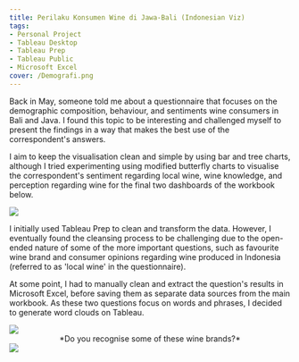 ```yaml
---
title: Perilaku Konsumen Wine di Jawa-Bali (Indonesian Viz)
tags: 
- Personal Project
- Tableau Desktop
- Tableau Prep
- Tableau Public
- Microsoft Excel
cover: /Demografi.png
---
```


Back in May, someone told me about a questionnaire that focuses on the demographic composition, behaviour, and sentiments wine consumers in Bali and Java. I found this topic to be interesting and challenged myself to present the findings in a way that makes the best use of the correspondent's answers. 

I aim to keep the visualisation clean and simple by using bar and tree charts, although I tried experimenting using modified butterfly charts to visualise the correspondent's sentiment regarding local wine, wine knowledge, and perception regarding wine for the final two dashboards of the workbook below.

<div class='tableauPlaceholder' id='viz1635843678775' style='position: relative'><noscript><a href='#'>
  <img alt=' ' src='https:&#47;&#47;public.tableau.com&#47;static&#47;images&#47;Pe&#47;PerilakuKonsumenIndonesianViz_16343684397670&#47;Demografi&#47;1_rss.png' style='border: none' />
</a>
</noscript>
<object class='tableauViz'  style='display:none;'>
  <param name='host_url' value='https%3A%2F%2Fpublic.tableau.com%2F' /> 
  <param name='embed_code_version' value='3' /> 
  <param name='site_root' value='' />
  <param name='name' value='PerilakuKonsumenIndonesianViz_16343684397670&#47;Demografi' />
  <param name='tabs' value='yes' />
  <param name='toolbar' value='no' />
  <param name='display_count' value='yes' />
  <param name='language' value='en-GB' />
  <param name="dataDetails" value="no" />
  <param name="alerts" value="no" />
  <param name="showShareOptions" value="false" />
  <param name="subscriptions" value="no" />
  
</object>
</div>                
<script type='text/javascript'>                    
var divElement = document.getElementById('viz1635843678775');                    
  var vizElement = divElement.getElementsByTagName('object')[0];                    
  if ( divElement.offsetWidth > 800 ) { vizElement.style.width='1000px';vizElement.style.height='850px';} else if ( divElement.offsetWidth > 500 ) { vizElement.style.width='1000px';vizElement.style.height='850px';} else { vizElement.style.width='100%';vizElement.style.height='2000px';}                     
  var scriptElement = document.createElement('script');                    
  scriptElement.src = 'https://public.tableau.com/javascripts/api/viz_v1.js';                    
  vizElement.parentNode.insertBefore(scriptElement, vizElement);                
</script>

I initially used Tableau Prep to clean and transform the data. However, I eventually found the cleansing process to be challenging due to the open-ended nature of some of the more important questions, such as favourite wine brand and consumer opinions regarding wine produced in Indonesia (referred to as 'local wine' in the questionnaire). 

At some point, I had to manually clean and extract the question's results in Microsoft Excel, before saving them as separate data sources from the main workbook. As these two questions focus on words and phrases, I decided to generate word clouds on Tableau.

<div class='tableauPlaceholder' id='viz1635909419951' style='position: relative'><noscript><a href='#'>
  <img alt=' ' src='https:&#47;&#47;public.tableau.com&#47;static&#47;images&#47;Wi&#47;WineQuestionnaire-MerkWineFavorit&#47;Dashboard1&#47;1_rss.png' style='border: none' />
</a>
</noscript>
<object class='tableauViz'  style='display:none;'>
  <param name='host_url' value='https%3A%2F%2Fpublic.tableau.com%2F' /> 
  <param name='embed_code_version' value='3' /> 
  <param name='site_root' value='' />
  <param name='name' value='WineQuestionnaire-MerkWineFavorit&#47;Dashboard1' />
  <param name='tabs' value='no' />
  <param name='static_image' value='https:&#47;&#47;public.tableau.com&#47;static&#47;images&#47;Wi&#47;WineQuestionnaire-MerkWineFavorit&#47;Dashboard1&#47;1.png' /> 
  <param name='toolbar' value='no' />
  <param name='display_count' value='yes' />
  <param name='language' value='en-GB' />
  <param name="dataDetails" value="no" />
  <param name="alerts" value="no" />
  <param name="showShareOptions" value="false" />
  <param name="subscriptions" value="no" />
</object>
</div>                

<script type='text/javascript'>                    
var divElement = document.getElementById('viz1635909419951');                    
  var vizElement = divElement.getElementsByTagName('object')[0];                    
  if ( divElement.offsetWidth > 800 ) { vizElement.style.width='800px';vizElement.style.height='827px';} 
  else if ( divElement.offsetWidth > 500 ) { vizElement.style.width='800px';vizElement.style.height='827px';} 
  else { vizElement.style.width='100%';vizElement.style.height='727px';}                     
  var scriptElement = document.createElement('script');                    
  scriptElement.src = 'https://public.tableau.com/javascripts/api/viz_v1.js';                    
  vizElement.parentNode.insertBefore(scriptElement, vizElement);                
</script>
<center>*Do you recognise some of these wine brands?*</center>

<div class='tableauPlaceholder' id='viz1635910813718' style='position: relative'><noscript><a href='#'>
  <img alt=' ' src='https:&#47;&#47;public.tableau.com&#47;static&#47;images&#47;Wi&#47;WineQuestionnaire-WordCloud&#47;WordCloud&#47;1_rss.png' style='border: none' />
</a>
</noscript>
<object class='tableauViz'  style='display:none;'>
  <param name='host_url' value='https%3A%2F%2Fpublic.tableau.com%2F' /> 
  <param name='embed_code_version' value='3' /> 
  <param name='site_root' value='' />
  <param name='name' value='WineQuestionnaire-WordCloud&#47;WordCloud' />
  <param name='tabs' value='yes' />
  <param name='static_image' value='https:&#47;&#47;public.tableau.com&#47;static&#47;images&#47;Wi&#47;WineQuestionnaire-WordCloud&#47;WordCloud&#47;1.png' /> 
  <param name='toolbar' value='no' />
  <param name='display_count' value='yes' />
  <param name='language' value='en-GB' />
  <param name="dataDetails" value="no" />
  <param name="alerts" value="no" />
  <param name="showShareOptions" value="false" />
  <param name="subscriptions" value="no" />
</object>
</div>                

<script type='text/javascript'>                    
var divElement = document.getElementById('viz1635910813718');                    
  var vizElement = divElement.getElementsByTagName('object')[0];                    
  if ( divElement.offsetWidth > 800 ) { vizElement.style.width='800px';vizElement.style.height='850px';} 
  else if ( divElement.offsetWidth > 500 ) { vizElement.style.width='800px';vizElement.style.height='850px';} 
  else { vizElement.style.width='100%';vizElement.style.height='750px';}                     
  var scriptElement = document.createElement('script');                    
  scriptElement.src = 'https://public.tableau.com/javascripts/api/viz_v1.js';                    vizElement.parentNode.insertBefore(scriptElement, vizElement);                
</script>